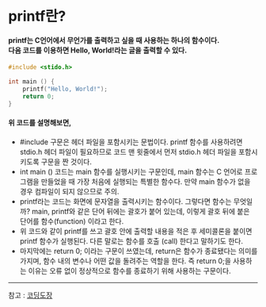 # printf란?

#### printf는 C언어에서 무언가를 출력하고 싶을 때 사용하는 하나의 함수이다.<br>다음 코드를 이용하면 Hello, World!라는 글을 출력할 수 있다.
```c
#include <stido.h>

int main () {
    printf("Hello, World!");
    return 0;
}
```

#### 위 코드를 설명해보면,
- #include 구문은 헤더 파일을 포함시키는 문법이다. printf 함수를 사용하려면 stdio.h 헤더 파일이 필요하므로 코드 맨 윗줄에서 먼저 stdio.h 헤더 파일을 포함시키도록 구문을 짠 것이다.
- int main () 코드는 main 함수를 실행시키는 구문인데, main 함수는 C 언어로 프로그램을 만들었을 때 가장 처음에 실행되는 특별한 함수다. 만약 main 함수가 없을 경우 컴파일이 되지 않으므로 주의.
- printf라는 코드는 화면에 문자열을 출력시키는 함수이다. 그렇다면 함수는 무엇일까? main, printf와 같은 단어 뒤에는 괄호가 붙어 있는데, 이렇게 괄호 뒤에 붙은 단어를 함수(function) 이라고 한다.
- 위 코드와 같이 printf를 쓰고 괄호 안에 출력할 내용을 적은 후 세미콜론을 붙이면 printf 함수가 실행된다. 다른 말로는 함수를 호출 (call) 한다고 말하기도 한다.
- 마지막에는 return 0; 이라는 구문이 쓰였는데, return은 함수가 종료됐다는 의미를 가지며, 함수 내의 변수나 어떤 값을 돌려주는 역할을 한다. 즉 return 0;을 사용하는 이유는 오류 없이 정상적으로 함수를 종료하기 위해 사용하는 구문이다.

<hr>

참고 : [코딩도장](https://dojang.io)
